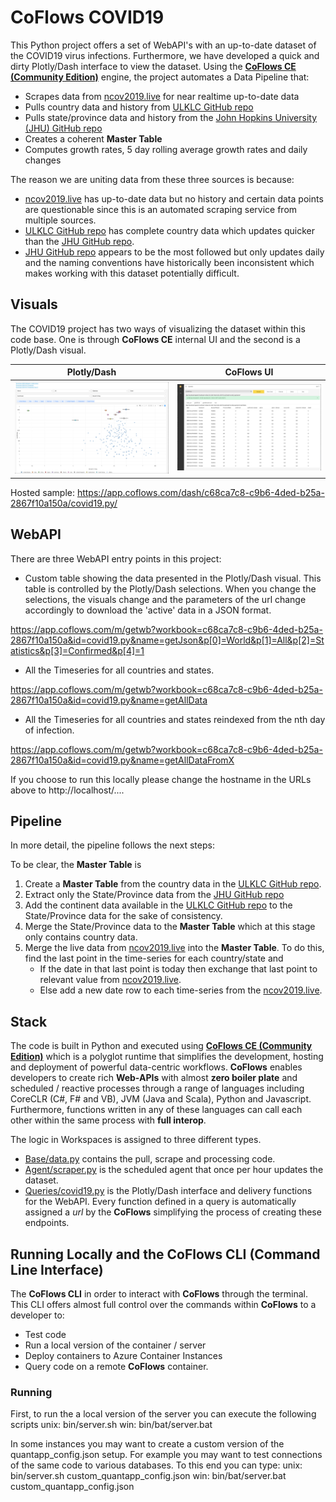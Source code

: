 # CoFlows COVID19

This Python project offers a set of WebAPI's with an up-to-date dataset of the COVID19 virus infections. Furthermore, we have developed a quick and dirty Plotly/Dash interface to view the dataset. Using the [**CoFlows CE (Community Edition)**](https://github.com/QuantApp/CoFlows-CE) engine, the project automates a Data Pipeline that:
* Scrapes data from [ncov2019.live](https://ncov2019.live/data) for near realtime up-to-date data
* Pulls country data and history from [ULKLC GitHub repo](https://github.com/ulklc/covid19-timeseries)
* Pulls state/province data and history from the [John Hopkins University (JHU) GitHub repo](https://github.com/CSSEGISandData/COVID-19)
* Creates a coherent **Master Table**
* Computes growth rates, 5 day rolling average growth rates and daily changes

The reason we are uniting data from these three sources is because:
* [ncov2019.live](https://ncov2019.live/data) has up-to-date data but no history and certain data points are questionable since this is an automated scraping service from multiple sources.
* [ULKLC GitHub repo](https://github.com/ulklc/covid19-timeseries) has complete country data which updates quicker than the [JHU GitHub repo](https://github.com/CSSEGISandData/COVID-19).
* [JHU GitHub repo](https://github.com/CSSEGISandData/COVID-19) appears to be the most followed but only updates daily and the naming conventions have historically been inconsistent which makes working with this dataset potentially difficult.

## Visuals
The COVID19 project has two ways of visualizing the dataset within this code base. One is through **CoFlows CE** internal UI and the second is a Plotly/Dash visual. 

| Plotly/Dash |  CoFlows UI |
:-------------------------:|:-------------------------:
![](Files/docs/CoFlows-covid19-dash.png)  | ![](Files/docs/CoFlows-covid19-getAllData.png)

Hosted sample: https://app.coflows.com/dash/c68ca7c8-c9b6-4ded-b25a-2867f10a150a/covid19.py/


## WebAPI
There are three WebAPI entry points in this project:
* Custom table showing the data presented in the Plotly/Dash visual. This table is controlled by the Plotly/Dash selections. When you change the selections, the visuals change and the parameters of the url change accordingly to download the 'active' data in a JSON format. 

https://app.coflows.com/m/getwb?workbook=c68ca7c8-c9b6-4ded-b25a-2867f10a150a&id=covid19.py&name=getJson&p[0]=World&p[1]=All&p[2]=Statistics&p[3]=Confirmed&p[4]=1

* All the Timeseries for all countries and states. 

https://app.coflows.com/m/getwb?workbook=c68ca7c8-c9b6-4ded-b25a-2867f10a150a&id=covid19.py&name=getAllData

* All the Timeseries for all countries and states reindexed from the nth day of infection.  

https://app.coflows.com/m/getwb?workbook=c68ca7c8-c9b6-4ded-b25a-2867f10a150a&id=covid19.py&name=getAllDataFromX

If you choose to run this locally please change the hostname in the URLs above to http://localhost/....
## Pipeline

In more detail, the pipeline follows the next steps:

To be clear, the **Master Table** is 

1. Create a **Master Table** from the country data in the [ULKLC GitHub repo](https://github.com/ulklc/covid19-timeseries).
2. Extract only the State/Province data from the [JHU GitHub repo](https://github.com/CSSEGISandData/COVID-19)
3. Add the continent data available in the [ULKLC GitHub repo](https://github.com/ulklc/covid19-timeseries) to the State/Province data for the sake of consistency.
4. Merge the State/Province data to the **Master Table** which at this stage only contains country data.
5. Merge the live data from [ncov2019.live](https://ncov2019.live/data) into the **Master Table**. To do this, find the last point in the time-series for each country/state and
    * If the date in that last point is today then exchange that last point to relevant value from [ncov2019.live](https://ncov2019.live/data).
    * Else add a new date row to each time-series from the [ncov2019.live](https://ncov2019.live/data).


## Stack

The code is built in Python and executed using [**CoFlows CE (Community Edition)**](https://github.com/QuantApp/CoFlows-CE) which is a polyglot runtime that simplifies the development, hosting and deployment of powerful data-centric workflows. **CoFlows** enables developers to create rich **Web-APIs** with almost **zero boiler plate** and scheduled / reactive processes through a range of languages including CoreCLR (C#, F# and VB), JVM (Java and Scala), Python and Javascript. Furthermore, functions written in any of these languages can call each other within the same process with **full interop**.

The logic in Workspaces is assigned to three different types.
* [Base/data.py](Base/covid19/data.py) contains the pull, scrape and processing code.
* [Agent/scraper.py](Agent/scraper.py) is the scheduled agent that once per hour updates the dataset.
* [Queries/covid19.py](Queries/covid19.py) is the Plotly/Dash interface and delivery functions for the WebAPI. Every function defined in a query is automatically assigned a _url_ by the **CoFlows** simplifying the process of creating these endpoints.

## Running Locally and the CoFlows CLI (Command Line Interface)
The **CoFlows CLI** in order to interact with **CoFlows** through the terminal. This CLI offers almost full control over the commands within **CoFlows** to a developer to:
* Test code
* Run a local version of the container / server
* Deploy containers to Azure Container Instances
* Query code on a remote **CoFlows** container.

### Running
First, to run the a local version of the server you can execute the following scripts
        unix: bin/server.sh
        win: bin/bat/server.bat

In some instances you may want to create a custom version of the quantapp_config.json setup. For example you may want to test connections of the same code to various databases. To this end you can type: 
        unix: bin/server.sh custom_quantapp_config.json
        win: bin/bat/server.bat custom_quantapp_config.json

